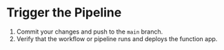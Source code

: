 # Trigger the Pipeline

1. Commit your changes and push to the `main` branch.
2. Verify that the workflow or pipeline runs and deploys the function app.
